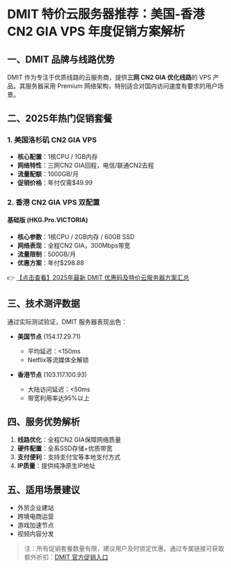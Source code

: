 # DMIT 特价云服务器推荐：美国-香港 CN2 GIA VPS 年度促销方案解析

## 一、DMIT 品牌与线路优势

DMIT 作为专注于优质线路的云服务商，提供**三网 CN2 GIA 优化线路**的 VPS 产品。其服务器采用 Premium 网络架构，特别适合对国内访问速度有要求的用户场景。

## 二、2025年热门促销套餐

### 1. 美国洛杉矶 CN2 GIA VPS
- **核心配置**：1核CPU / 1GB内存
- **网络特性**：三网CN2 GIA回程，电信/联通CN2去程
- **流量配额**：1000GB/月
- **促销价格**：年付仅需$49.99

### 2. 香港 CN2 GIA VPS 双配置
#### 基础版 (HKG.Pro.VICTORIA)
- **核心参数**：1核CPU / 2GB内存 / 60GB SSD
- **网络表现**：全程CN2 GIA，300Mbps带宽
- **流量限制**：500GB/月
- **优惠方案**：年付$298.88

👉 [【点击查看】2025年最新 DMIT 优惠码及特价云服务器方案汇总](https://bit.ly/dmit_coupon)

## 三、技术测评数据
通过实际测试验证，DMIT 服务器表现出色：

- **美国节点** (154.17.29.71)
  - 平均延迟：<150ms
  - Netflix等流媒体全解锁

- **香港节点** (103.117.100.93)
  - 大陆访问延迟：<50ms
  - 带宽利用率达95%以上

## 四、服务优势解析
1. **线路优化**：全程CN2 GIA保障网络质量
2. **硬件配置**：全系SSD存储+优质带宽
3. **支付便利**：支持支付宝等本地支付方式
4. **IP质量**：提供纯净原生IP地址

## 五、适用场景建议
- 外贸企业建站
- 跨境电商运营
- 游戏加速节点
- 视频内容分发

> 注：所有促销套餐数量有限，建议用户及时锁定优惠。通过专属链接可获取额外折扣：[DMIT 官方促销入口](https://bit.ly/dmit_coupon)